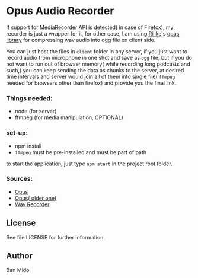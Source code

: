 #  Opus Audio Recorder


If support for MediaRecorder API is detected( in case of Firefox), my recorder is just a wrapper for it, for other case, I am using [Rillke](https://github.com/Rillke)'s [opus library](https://github.com/Rillke/opusenc.js) for compressing wav audio into ogg file on client side.

You can just host the files in `client` folder in any server, if you just want to record audio from microphone in one shot and save as `ogg` file, but if you do not want to run out of browser memory( while recording long podcasts and such,) you can keep sending the data as chunks to the server, at desired time intervals and server would join all of them into single file( `ffmpeg` needed for browsers other than firefox) and provide you the final link.


### Things needed:
* node (for server)
* ffmpeg (for media manipulation, OPTIONAL)


### set-up:
 * npm install 
 * `ffmpeg` must be pre-installed and must be part of path
 
to start the application, just type `npm start` in the project root folder.

 
### Sources:
  * [Opus](https://github.com/Rillke/opusenc.js)
  * [Opus( older one)](https://github.com/kazuki/opus.js-sample)
  * [Wav Recorder](https://github.com/mattdiamond/Recorderjs)

 
License
-------

See file LICENSE for further information.


Author
------

Ban Mido

